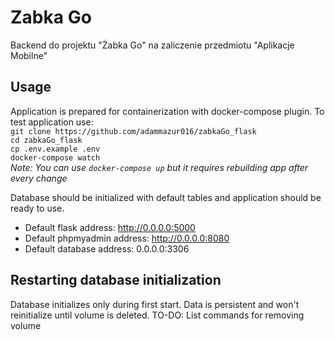 # Zabka Go
Backend do projektu "Żabka Go" na zaliczenie przedmiotu "Aplikacje Mobilne"
## Usage
Application is prepared for containerization with docker-compose plugin. To test application use: \
`git clone https://github.com/adammazur016/zabkaGo_flask` \
`cd zabkaGo_flask` \
`cp .env.example .env` \
`docker-compose watch` \
*Note: You can use `docker-compose up` but it requires rebuilding app after every change*

Database should be initialized with default tables and application should be ready to use.
* Default flask address: http://0.0.0.0:5000
* Default phpmyadmin address: http://0.0.0.0:8080
* Default database address: 0.0.0.0:3306

## Restarting database initialization
Database initializes only during first start. Data is persistent and won't reinitialize until volume is deleted.
TO-DO: List commands for removing volume